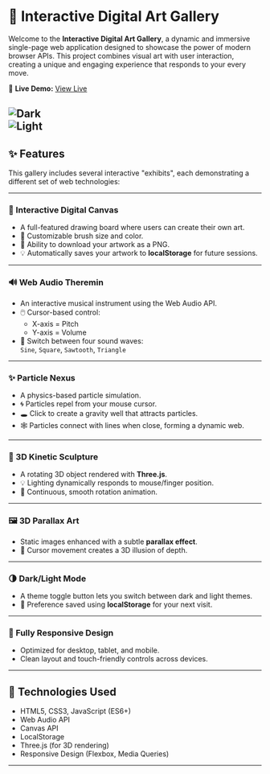 # 🎨 Interactive Digital Art Gallery

Welcome to the **Interactive Digital Art Gallery**, a dynamic and immersive single-page web application designed to showcase the power of modern browser APIs. This project combines visual art with user interaction, creating a unique and engaging experience that responds to your every move.

🔗 **Live Demo:** [View Live](https://your-username.github.io/interactive-art-gallery/)

![Dark](<img width="1918" height="928" alt="image" src="https://github.com/user-attachments/assets/66909186-f266-4c66-b0d8-2fde32ef99f0" />
)  
![Light](<img width="1918" height="1033" alt="image" src="https://github.com/user-attachments/assets/5155f6cc-a275-4970-8084-a35860a3a6f6" />
) 
---

## ✨ Features

This gallery includes several interactive "exhibits", each demonstrating a different set of web technologies:

---

### 🎨 Interactive Digital Canvas
- A full-featured drawing board where users can create their own art.
- 🎨 Customizable brush size and color.
- 💾 Ability to download your artwork as a PNG.
- 💡 Automatically saves your artwork to **localStorage** for future sessions.

---

### 🔊 Web Audio Theremin
- An interactive musical instrument using the Web Audio API.
- 🖱️ Cursor-based control:  
  - X-axis = Pitch  
  - Y-axis = Volume
- 🔁 Switch between four sound waves:  
  `Sine`, `Square`, `Sawtooth`, `Triangle`

---

### ✨ Particle Nexus
- A physics-based particle simulation.
- 🌀 Particles repel from your mouse cursor.
- 🕳️ Click to create a gravity well that attracts particles.
- 🕸️ Particles connect with lines when close, forming a dynamic web.

---

### 🧊 3D Kinetic Sculpture
- A rotating 3D object rendered with **Three.js**.
- 💡 Lighting dynamically responds to mouse/finger position.
- 🔁 Continuous, smooth rotation animation.

---

### 🖼️ 3D Parallax Art
- Static images enhanced with a subtle **parallax effect**.
- 🎯 Cursor movement creates a 3D illusion of depth.

---

### 🌗 Dark/Light Mode
- A theme toggle button lets you switch between dark and light themes.
- 🧠 Preference saved using **localStorage** for your next visit.

---

### 📱 Fully Responsive Design
- Optimized for desktop, tablet, and mobile.
- Clean layout and touch-friendly controls across devices.

---

## 🚀 Technologies Used

- HTML5, CSS3, JavaScript (ES6+)
- Web Audio API
- Canvas API
- LocalStorage
- Three.js (for 3D rendering)
- Responsive Design (Flexbox, Media Queries)

---
